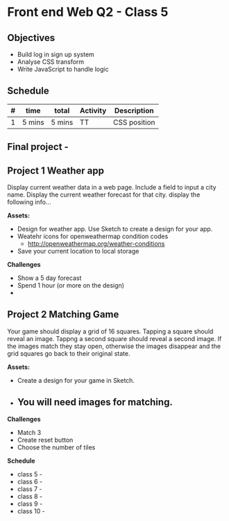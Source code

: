 # Front end Web Q2 - Class 5

## Objectives

- Build log in sign up system
- Analyse CSS transform
- Write JavaScript to handle logic

## Schedule

| # | time    |    total | Activity   | Description |
|---|---------|----------|------------|-------------|
| 1 |  5 mins |   5 mins | TT         | CSS position |


## Final project - 


## Project 1 Weather app

Display current weather data in a web page. 
Include a field to input a city name.
Display the current weather forecast for that city. 
display the following info...

__Assets:__

- Design for weather app. Use Sketch to create a design for your app.
- Weatehr icons for openweathermap condition codes
    - http://openweathermap.org/weather-conditions
- Save your current location to local storage

__Challenges__

- Show a 5 day forecast
- Spend 1 hour (or more on the design)
- 


## Project 2 Matching Game

Your game should display a grid of 16 squares. 
Tapping a square should reveal an image. Tappng a second square should reveal a second image. 
If the images match they stay open, otherwise the images disappear and the grid squares go 
back to their original state.

__Assets:__

- Create a design for your game in Sketch.
- You will need images for matching. 
    - 
    
__Challenges__

- Match 3
- Create reset button
- Choose the number of tiles


**Schedule**

- class 5 - 
- class 6 - 
- class 7 - 
- class 8 - 
- class 9 - 
- class 10 - 




